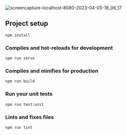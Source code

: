 ![screencapture-localhost-8080-2023-04-05-18_06_17](https://user-images.githubusercontent.com/38477281/230140759-b6f1b963-a8d0-40e7-b4b7-89ef1372a8a9.png)

## Project setup
```
npm install
```

### Compiles and hot-reloads for development
```
npm run serve
```

### Compiles and minifies for production
```
npm run build
```

### Run your unit tests
```
npm run test:unit
```

### Lints and fixes files
```
npm run lint
```
